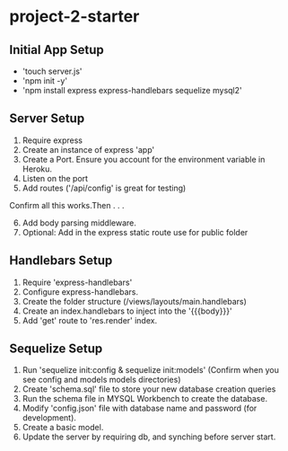 # project-2-starter


## Initial App Setup

- 'touch server.js'
- 'npm init -y'
- 'npm install express express-handlebars sequelize mysql2'

## Server Setup
1. Require express
2. Create an instance of express 'app'
3. Create a Port. Ensure you account for the environment variable in Heroku.
4. Listen on the port
5. Add routes ('/api/config' is great for testing)

Confirm all this works.Then . . .

6. Add body parsing middleware.
7. Optional: Add in the express static route use for public folder


## Handlebars Setup
1. Require 'express-handlebars'
2. Configure express-handlebars.
3. Create the folder structure (/views/layouts/main.handlebars)
4. Create an index.handlebars to inject into the '{{{body}}}'
5. Add 'get' route to 'res.render' index.

## Sequelize Setup
1. Run 'sequelize init:config & sequelize init:models'
    (Confirm when you see config and models models directories)
2. Create 'schema.sql' file to store your new database creation
    queries
3. Run the schema file in MYSQL Workbench to create the database.
4. Modify 'config.json' file with database name and password (for development).
5. Create a basic model.
6. Update the server by requiring db, and synching before server start.
